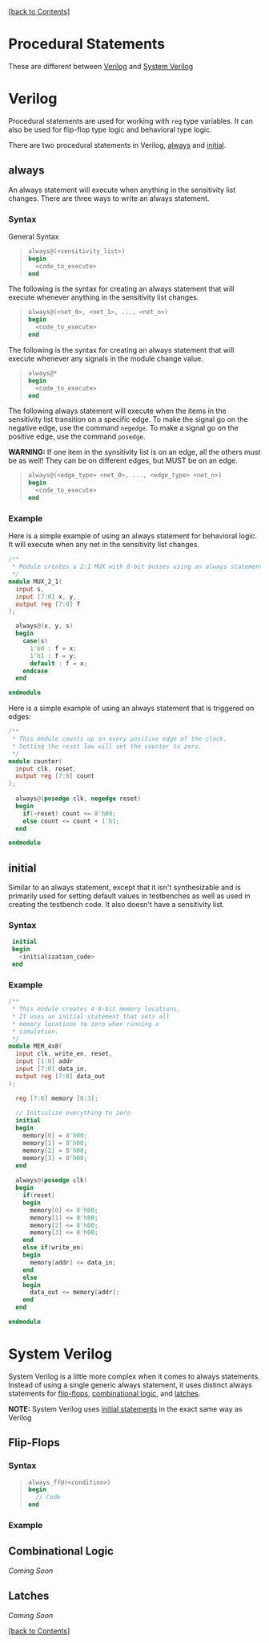 [[back to Contents]](https://github.com/Amulek1416/verilog-help-sheet/blob/main/README.md)
# Procedural Statements
These are different between [Verilog](https://github.com/Amulek1416/verilog-help-sheet/blob/main/procedural_blocks_verilog.md#verilog) and [System Verilog](https://github.com/Amulek1416/verilog-help-sheet/blob/main/procedural_blocks_verilog.md#system-verilog)

# Verilog
Procedural statements are used for working with `reg` type variables. It can also be used for flip-flop type logic and behavioral type logic. 

There are two procedural statements in Verilog, [always](https://github.com/Amulek1416/verilog-help-sheet/blob/main/procedural_blocks_verilog.md#always) and [initial](https://github.com/Amulek1416/verilog-help-sheet/blob/main/procedural_blocks_verilog.md#initial).

## always
An always statement will execute when anything in the sensitivity list changes. There are three ways to write an always statement.

### Syntax
General Syntax
>```verilog
> always@(<sensitivity_list>)
> begin
>   <code_to_execute>
> end
>```

The following is the syntax for creating an always statement that will execute whenever anything in the sensitivity list changes.
>```verilog
> always@(<net_0>, <net_1>, ..., <net_n>)
> begin
>   <code_to_execute>
> end
>```

The following is the syntax for creating an always statement that will execute whenever any signals in the module change value.
>```verilog
> always@*
> begin
>   <code_to_execute>
> end
>```

The following always statement will execute when the items in the sensitivity list transition on a specific edge. To make the signal go on the negative edge, use the command `negedge`. To make a signal go on the positive edge, use the command `posedge`.

**WARNING:** If one item in the synsitivity list is on an edge, all the others must be as well! They can be on different edges, but MUST be on an edge.

>```verilog
> always@(<edge_type> <net_0>, ..., <edge_type> <net_n>)
> begin
>   <code_to_execute>
> end
>```

### Example
Here is a simple example of using an always statement for behavioral logic. It will execute when any net in the sensitivity list changes.
```verilog
/**
 * Module creates a 2:1 MUX with 8-bit busses using an always statement.
 */
module MUX_2_1(
  input s,
  input [7:0] x, y,
  output reg [7:0] f
);

  always@(x, y, s)
  begin
    case(s)
      1'b0 : f = x;
      1'b1 : f = y;
      default : f = x;
    endcase
  end

endmodule
```

Here is a simple example of using an always statement that is triggered on edges:
```verilog
/**
 * This module counts up on every positive edge of the clock. 
 * Setting the reset low will set the counter to zero.
 */
module counter(
  input clk, reset,
  output reg [7:0] count
);
  
  always@(posedge clk, negedge reset)
  begin
    if(~reset) count <= 8'h00;
    else count <= count + 1'b1;
  end

endmodule
```

## initial
Similar to an always statement, except that it isn't synthesizable and is primarily used for setting default values in testbenches as well as used in creating the testbench code. It also doesn't have a sensitivity list.

### Syntax
```verilog
 initial
 begin
   <initialization_code>
 end
```

### Example
```verilog
/**
 * This module creates 4 8-bit memory locations.
 * It uses an initial statement that sets all
 * memory locations to zero when running a 
 * simulation.
 */
module MEM_4x8(
  input clk, write_en, reset,
  input [1:0] addr
  input [7:0] data_in,
  output reg [7:0] data_out
);

  reg [7:0] memory [0:3];
  
  // Initialize everything to zero
  initial
  begin
    memory[0] = 8'h00;
    memory[1] = 8'h00;
    memory[2] = 8'h00;
    memory[3] = 8'h00;
  end
  
  always@(posedge clk)
  begin
    if(reset) 
    begin
      memory[0] <= 8'h00;
      memory[1] <= 8'h00;
      memory[2] <= 8'h00;
      memory[3] <= 8'h00;
    end
    else if(write_en)
    begin
      memory[addr] <= data_in;
    end
    else
    begin
      data_out <= memory[addr];
    end
  end

endmodule
```

# System Verilog
System Verilog is a little more complex when it comes to always statements. Instead of using a single generic always statement, it uses distinct always statements for [flip-flops](https://github.com/Amulek1416/verilog-help-sheet/blob/main/procedural_blocks_verilog.md#flip-flops), [combinational logic](), and [latches](). 

**NOTE:** System Verilog uses [initial statements](https://github.com/Amulek1416/verilog-help-sheet/blob/main/procedural_blocks_verilog.md#initial) in the exact same way as Verilog

## Flip-Flops
### Syntax
>```systemverilog
>always_ff@(<condition>)
>begin
>   // Code
>end
>```
### Example

## Combinational Logic
*Coming Soon*
  
## Latches
*Coming Soon*

[[back to Contents]](https://github.com/Amulek1416/verilog-help-sheet/blob/main/README.md)
